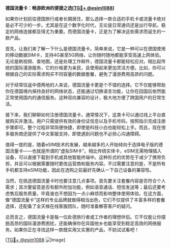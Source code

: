 **德国流量卡：畅游欧洲的便捷之选[[TG💪+ @esim1088](https://t.me/s/esim1088)]**

如果你计划前往德国旅行或者长期居住，那么选择一款合适的手机卡或流量卡绝对是必不可少的一步。尤其是在这个数字化时代，无论是日常通讯还是出行导航，稳定的网络连接都显得尤为重要。而德国流量卡，正是为了解决这些需求而诞生的一款产品。

首先，让我们来了解一下什么是德国流量卡。简单来说，它是一种可以在德国使用的移动数据SIM卡，支持4G甚至5G网络，让你随时随地都能享受高速上网体验。无论是刷视频、查地图，还是处理工作邮件，德国流量卡都能轻松应对。相比起传统的国际漫游服务，它的价格更为亲民，且使用起来更加灵活方便。比如，你可以根据自己的实际需求购买不同容量的数据套餐，避免了漫游费用高昂的问题。

对于经常往返中德两地的人来说，德国流量卡更是个不错的选择。它不仅能够帮助你在德国境内保持良好的网络状态，还能通过切换语言功能，让你在回国后依然能正常使用国内的通信服务。这种双向兼容的设计，极大地方便了跨国用户的日常生活。

接下来，我们聊聊如何注册德国流量卡。通常情况下，这类卡可以通过线上平台直接购买并激活。用户只需提供有效的身份证信息以及手机号码，按照指示完成注册步骤即可。整个过程非常简便快捷，即使是科技小白也能轻松上手。而且，现在很多服务商还提供了中文客服支持，即使遇到问题也不必担心沟通障碍。

值得一提的是，随着eSIM技术的发展，越来越多的人开始倾向于选择电子版的德国流量卡——也就是所谓的“虚拟SIM卡”。相比传统实体卡，eSIM无需物理插入设备，可以直接下载到手机或其他智能终端中。这种形式的优势在于减少了携带负担，并且可以根据需要随时更改运营商和服务内容。不过需要注意的是，不是所有手机都支持eSIM功能，因此在选购之前最好先确认一下自己设备的兼容性。

当然，在挑选德国流量卡时也要注意几点事项。首先要关注套餐内容是否符合个人需求；其次要留意是否有额外附加功能，例如语音通话、短信发送等；最后还要考虑售后服务质量，毕竟谁也不想因为一点小麻烦而影响整体使用体验。在这方面，像“德国流量卡”这样的专业品牌就做得相当出色，它们不仅提供了丰富多样的套餐选择，还配备了全天候在线客服团队，随时准备解答客户的疑问。

总而言之，德国流量卡是每一位赴德旅行者或工作者的理想伴侣。它不仅能让你摆脱高昂的国际漫游费困扰，还能确保你在异国他乡也能享受到稳定高效的网络服务。如果你正在寻找这样一款既实用又实惠的产品，不妨试试看吧！

[[TG💪+ @esim1088](https://t.me/s/esim1088) ![Image](https://i.postimg.cc/4NQfJmqS/Snipaste-2025-05-13-00-14-12.png)]
